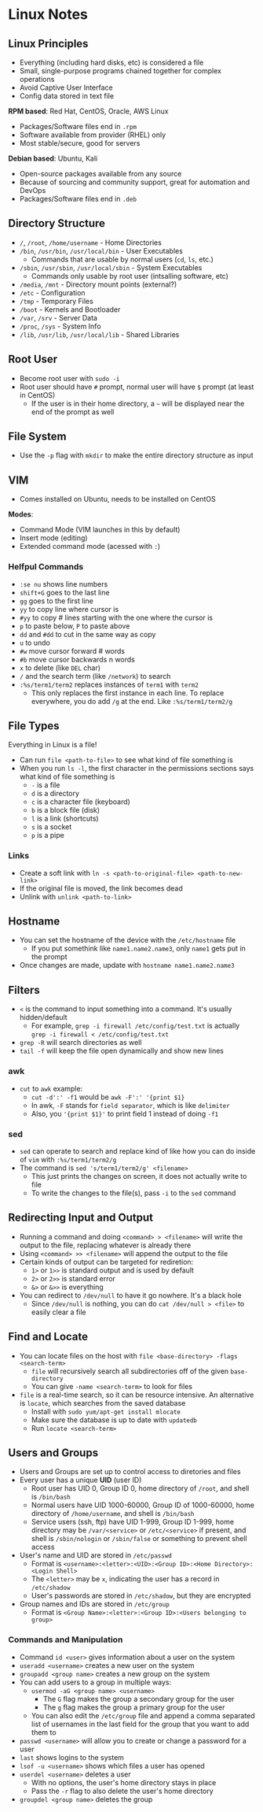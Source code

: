 # Linux Notes

## Linux Principles

- Everything (including hard disks, etc) is considered a file
- Small, single-purpose programs chained together for complex operations
- Avoid Captive User Interface
- Config data stored in text file

**RPM based**: Red Hat, CentOS, Oracle, AWS Linux
- Packages/Software files end in `.rpm`
- Software available from provider (RHEL) only
- Most stable/secure, good for servers

**Debian based**: Ubuntu, Kali
- Open-source packages available from any source
- Because of sourcing and community support, great for automation and DevOps
- Packages/Software files end in `.deb`

## Directory Structure

- `/`, `/root`, `/home/username` - Home Directories
- `/bin`, `/usr/bin`, `/usr/local/bin` - User Executables
  - Commands that are usable by normal users (`cd`, `ls`, etc.)
- `/sbin`, `/usr/sbin`, `/usr/local/sbin` - System Executables
  - Commands only usable by root user (intsalling software, etc)
- `/media`, `/mnt` - Directory mount points (external?)
- `/etc` - Configuration
- `/tmp` - Temporary Files
- `/boot` - Kernels and Bootloader
- `/var`, `/srv` - Server Data
- `/proc`, `/sys` - System Info
- `/lib`, `/usr/lib`, `/usr/local/lib` - Shared Libraries

## Root User

- Become root user with `sudo -i`
- Root user should have `#` prompt, normal user will have `$` prompt (at least in CentOS)
  - If the user is in their home directory, a `~` will be displayed near the end of the prompt as well

## File System

- Use the `-p` flag with `mkdir` to make the entire directory structure as input

## VIM

- Comes installed on Ubuntu, needs to be installed on CentOS

**Modes**:
- Command Mode (VIM launches in this by default)
- Insert mode (editing)
- Extended command mode (acessed with `:`)

### Helfpul Commands

- `:se nu` shows line numbers
- `shift+G` goes to the last line
- `gg` goes to the first line
- `yy` to copy line where cursor is
- `#yy` to copy # lines starting with the one where the cursor is
- `p` to paste below, `P` to paste above
- `dd` and `#dd` to cut in the same way as copy
- `u` to undo
- `#w` move cursor forward # words
- `#b` move cursor backwards n words
- `x` to delete (like `DEL` char)
- `/` and the search term (like `/network`) to search
- `:%s/term1/term2` replaces instances of `term1` with `term2`
  - This only replaces the first instance in each line. To replace everywhere, you do add `/g` at the end. Like `:%s/term1/term2/g`

## File Types

Everything in Linux is a file!

- Can run `file <path-to-file>` to see what kind of file something is
- When you run `ls -l`, the first character in the permissions sections says what kind of file something is
  - `-` is a file
  - `d` is a directory
  - `c` is a character file (keyboard)
  - `b` is a block file (disk)
  - `l` is a link (shortcuts)
  - `s` is a socket
  - `p` is a pipe

### Links

- Create a soft link with `ln -s <path-to-original-file> <path-to-new-link>`
- If the original file is moved, the link becomes dead
- Unlink with `unlink <path-to-link>`

## Hostname

- You can set the hostname of the device with the `/etc/hostname` file
  - If you put somethink like `name1.name2.name3`, only `name1` gets put in the prompt
- Once changes are made, update with `hostname name1.name2.name3`

## Filters

- `<` is the command to input something into a command. It's usually hidden/default
  - For example, `grep -i firewall /etc/config/test.txt` is actually `grep -i firewall < /etc/config/test.txt`
- `grep -R` will search directories as well
- `tail -f` will keep the file open dynamically and show new lines

### awk

- `cut` to `awk` example:
  - `cut -d':' -f1` would be `awk -F':' '{print $1}`
  - In awk, `-F` stands for `field separator`, which is like `delimiter`
  - Also, you `'{print $1}'` to print field 1 instead of doing `-f1`

### sed

- `sed` can operate to search and replace kind of like how you can do inside of `vim` with `:%s/term1/term2/g`
- The command is `sed 's/term1/term2/g' <filename>`
  - This just prints the changes on screen, it does not actually write to file
  - To write the changes to the file(s), pass `-i` to the `sed` command

## Redirecting Input and Output

- Running a command and doing `<command> > <filename>` will write the output to the file, replacing whatever is already there
- Using `<command> >> <filename>` will append the output to the file
- Certain kinds of output can be targeted for rediretion:
  - `1>` or `1>>` is standard output and is used by default
  - `2>` or `2>>` is standard error
  - `&>` or `&>>` is everything
- You can redirect to `/dev/null` to have it go nowhere. It's a black hole 
  - Since `/dev/null` is nothing, you can do `cat /dev/null > <file>` to easily clear a file

## Find and Locate

- You can locate files on the host with `file <base-directory> -flags <search-term>`
  - `file` will recursively search all subdirectories off of the given `base-directory`
  - You can give `-name <search-term>` to look for files 
- `file` is a real-time search, so it can be resource intensive. An alternative is `locate`, which searches from the saved database
  - Install with `sudo yum/apt-get install mlocate`
  - Make sure the database is up to date with `updatedb`
  - Run `locate <search-term>`

## Users and Groups

- Users and Groups are set up to control access to diretories and files
- Every user has a unique **UID** (user ID)
  - Root user has UID 0, Group ID 0, home directory of `/root`, and shell is `/bin/bash`
  - Normal users have UID 1000-60000, Group ID of 1000-60000, home directory of `/home/username`, and shell is `/bin/bash`
  - Service users (ssh, ftp) have UID 1-999, Group ID 1-999, home directory may be `/var/<service>` or `/etc/<service>` if present, and shell is `/sbin/nologin` or `/sbin/false` or something to prevent shell access
- User's name and UID are stored in `/etc/passwd`
  - Format is `<username>:<letter>:<UID>:<Group ID>:<Home Directory>:<Login Shell>`
  - The `<letter>` may be `x`, indicating the user has a record in `/etc/shadow`
  - User's passwords are stored in `/etc/shadow`, but they are encrypted
- Group names and IDs are stored in `/etc/group`
  - Format is `<Group Name>:<letter>:<Group ID>:<Users belonging to group>`

### Commands and Manipulation

- Command `id <user>` gives information about a user on the system
- `useradd <username>` creates a new user on the system
- `groupadd <group name>` creates a new group on the system
- You can add users to a group in multiple ways:
  - `usermod -aG <group name> <username>`
    - The `G` flag makes the group a secondary group for the user
    - The `g` flag makes the group a primary group for the user
  - You can also edit the `/etc/group` file and append a comma separated list of usernames in the last field for the group that you want to add them to
- `passwd <username>` will allow you to create or change a password for a user
- `last` shows logins to the system
- `lsof -u <username>` shows which files a user has opened
- `userdel <username>` deletes a user
  - With no options, the user's home directory stays in place
  - Pass the `-r` flag to also delete the user's home directory
- `groupdel <group name>` deletes the group
